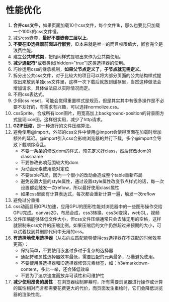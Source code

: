 # 性能优化

1. **合并css文件**，如果页面加载10个css文件，每个文件1k，那么也要比只加载一个100k的css文件慢。 
2. 减少css嵌套，**最好不要嵌套三层以上**。
3. **不要在ID选择器前面进行嵌套**，ID本来就是唯一的而且权限值大，嵌套完全是浪费性能。
4. 建立**公共样式类**，把相同样式提取出来作为公共类使用。
5. **减少通配符***或者类似[hidden="true"]这类选择器的使用。
6. 巧妙运用css的继承机制，**如果父节点定义了，子节点就无需定义**。
7. 拆分出公共css文件，对于比较大的项目可以将大部分页面的公共结构样式提取出来放到单独css文件里，这样一次下载后就放到缓存里，当然这种做法会增加请求，具体做法应以实际情况而定。
8. 不用css表达式。
9. 少用css reset，可能会觉得重置样式是规范，但是其实其中有很多操作是不必要不友好的，有需求有兴趣，可以选择normolize.css。
10. cssSprite，合成所有icon图片，用宽高加上background-position的背景图方式显现icon图，这样很实用，减少了http请求。
11. **GZIP压缩**，是一种流行的文件压缩算法。
12. 避免使用@import，外部的css文件中使用@import会使得页面在加载时增加额外的延迟。@import引入css会影响浏览器的并行下载，多个@import会导致下载顺序紊乱。
    - 不要一条条的修改dom的样式，预先定义好class，然后修改dom的classname
    - 不要修改影响范围较大的dom
    - 为动画元素使用绝对定位
    - 不要table布局，因为一个很小的改动会造成整个table重新布局
    - 避免设置大量的style属性，通过设置style属性改变节点样式的话，每一次设置都会触发一次reflow，所以最好使用class属性
    - 如果css里面有计算表达式，每次都会重新计算一遍，触发一次reflow
13. 避免过分重排
14. css动画启用GPU加速，应用GPU的图形性能对浏览器中的一些图形操作交给GPU完成。canvas2D，布局合成，css3转换，css3d变换，webGL，视频
15. 文件压缩能够降低文件大小，但css文件压缩通常只会去除无用的空格，这样就限制来css文件的压缩比例。如果压缩后的文件仍然超过来预期的大小，可以试着找到并删除代码中无用的css。
16. **有选择地使用选择器**（从右向左匹配能够使得css选择器在不匹配的时候效率更高）：
    - 保持简单，不要使用嵌套过多过于复杂的选择器
    - 通配符和属性选择器效率最低，需要匹配的元素最多，尽量避免使用。
    - 不要使用类选择器和ID选择器修饰元素标签，如：h3#markdown-content，多此一举，还会降低效率
    - 不要为了追求速度而放弃可读性和可维护性
17. **减少使用昂贵的属性**：在浏览器绘制屏幕时，所有需要浏览器进行操作或计算的属性相对而言都需要花费更大的代价，而页面发生重绘时，它们会降低浏览器的渲染性能。

